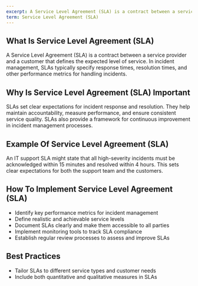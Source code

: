 ```yaml
---
excerpt: A Service Level Agreement (SLA) is a contract between a service provider and a customer that defines the expected level of service.
term: Service Level Agreement (SLA)
---
```

## What Is Service Level Agreement (SLA)

A Service Level Agreement (SLA) is a contract between a service provider and a customer that defines the expected level of service. In incident management, SLAs typically specify response times, resolution times, and other performance metrics for handling incidents.

## Why Is Service Level Agreement (SLA) Important

SLAs set clear expectations for incident response and resolution. They help maintain accountability, measure performance, and ensure consistent service quality. SLAs also provide a framework for continuous improvement in incident management processes.

## Example Of Service Level Agreement (SLA)

An IT support SLA might state that all high-severity incidents must be acknowledged within 15 minutes and resolved within 4 hours. This sets clear expectations for both the support team and the customers.

## How To Implement Service Level Agreement (SLA)

- Identify key performance metrics for incident management
- Define realistic and achievable service levels
- Document SLAs clearly and make them accessible to all parties
- Implement monitoring tools to track SLA compliance
- Establish regular review processes to assess and improve SLAs

## Best Practices

- Tailor SLAs to different service types and customer needs
- Include both quantitative and qualitative measures in SLAs